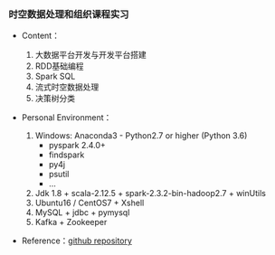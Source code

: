 ### 时空数据处理和组织课程实习
- Content：
    1. 大数据平台开发与开发平台搭建
    2. RDD基础编程
    3. Spark SQL
    4. 流式时空数据处理
    5. 决策树分类


- Personal Environment：
    1. Windows: Anaconda3 - Python2.7 or higher (Python 3.6)
        - pyspark 2.4.0+
        - findspark
        - py4j
        - psutil
        - …
    2. Jdk 1.8 + scala-2.12.5 + spark-2.3.2-bin-hadoop2.7 + winUtils
    3. Ubuntu16 / CentOS7 + Xshell
    4. MySQL + jdbc + pymysql
    5. Kafka + Zookeeper


- Reference：[github repository](https://github.com/uiharuayako/geoDataWork.git)